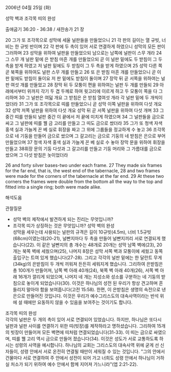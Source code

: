 2006년 04월 25일 (화)

성막 벽과 조각목 띠의 완성



출애굽기 36:20 - 36:38 / 새찬송가 21 장


20 그가 또 조각목으로 성막에 세울 널판들을 만들었으니 21 각 판의 길이는 열 규빗, 너비는 한 규빗 반이며 22 각 판에 두 촉이 있어 서로 연결하게 하였으니 성막의 모든 판이 그러하며 23 성막을 위하여 널판을 만들었으되 남으로는 남쪽에 널판이 스무 개라 24 그 스무 개 널판 밑에 은 받침 마흔 개를 만들었으되 곧 이 널판 밑에도 두 받침이 그 두 촉을 받게 하였고 저 널판 밑에도 두 받침이 그 두 촉을 받게 하였으며 25 성막 다른 쪽 곧 북쪽을 위하여도 널판 스무 개를 만들고 26 또 은 받침 마흔 개를 만들었으니 곧 이 판 밑에도 받침이 둘이요 저 판 밑에도 받침이 둘이며 27 장막 뒤 곧 서쪽을 위하여는 널판 여섯 개를 만들었고 28 장막 뒤 두 모퉁이 편을 위하여는 널판 두 개를 만들되 29 아래에서부터 위까지 각기 두 겹 두께로 하여 윗고리에 이르게 하고 두 모퉁이 쪽을 다 그리하며 30 그 널판은 여덟 개요 그 받침은 은 받침 열여섯 개라 각 널판 밑에 두 개씩이었더라 31 그가 또 조각목으로 띠를 만들었으니 곧 성막 이쪽 널판을 위하여 다섯 개요 32 성막 저쪽 널판을 위하여 다섯 개요 성막 뒤 곧 서쪽 널판을 위하여 다섯 개며 33 그 중간 띠를 만들되 널판 중간 이 끝에서 저 끝에 미치게 하였으며 34 그 널판들을 금으로 싸고 그 널판에 띠를 꿸 금 고리를 만들고 그 띠도 금으로 쌌더라 35 그가 또 청색 자색 홍색 실과 가늘게 꼰 베 실로 휘장을 짜고 그 위에 그룹들을 정교하게 수 놓고 36 조각목으로 네 기둥을 만들어 금으로 쌌으며 그 갈고리는 금으로 기둥의 네 받침은 은으로 부어 만들었으며 37 청색 자색 홍색 실과 가늘게 꼰 베 실로 수 놓아 장막 문을 위하여 휘장을 만들고 38휘장 문의 기둥 다섯과 그 갈고리를 만들고 기둥 머리와 그 가름대를 금으로 쌌으며 그 다섯 받침은 놋이었더라 

26  and forty silver bases-two under each frame. 27  They made six frames for the far end, that is, the west end of the tabernacle, 28  and two frames were made for the corners of the tabernacle at the far end. 29  At these two corners the frames were double from the bottom all the way to the top and fitted into a single ring; both were made alike.

해석도움





관찰질문
- 성막 벽의 제작에서 발견하게 되는 진리는 무엇입니까?  
- 조각목 띠가 상징하는 것은 무엇입니까?
성막 벽의 완성  
성막을 세우는데 사용되는 널판의 규격은 길이 10규빗(4.5m), 너비 1.5규빗(68cm)이였는데(20-21), 널빤지마다 두 촉을 만들어 널빤지끼리 서로 연결되게 했습니다(22). 이 같은 널빤지의 총 개수는 48개로 20개는 성막 남쪽 벽에(23), 20개는 북쪽 벽에 세웠으며(25), 나머지 8장은 성막 서쪽 벽과 모퉁이에 세웠고 동쪽 출입구는 트여 있게 했습니다(27-28). 그리고 각각의 널판 밑에는 한 달란트 무게(34kg)의 은받침이 두 개씩 끼워져 든든히 세워지게 했습니다. 그리하여 은받침은 총 100개가 만들어져, 남쪽 벽 아래 40개(24), 북쪽 벽 아래 40개(26), 서쪽 벽 아래 16개가 깔리게 되었으며, 나머지 네 개는 지성소와 성소를 구분하는 네 기둥의 받침으로 놓이게 되었습니다(30). 이것은 하나님의 성전 된 우리가 항상 견고하며 흔들리지 말아야 함을 보여줍니다(고전 15:58). 한편, 이 은받침은 생명의 속전으로 낸 은으로 만들어진 것입니다. 이것은 우리가 예수그리스도의 대속사역이라는 반석 위에 설 때에만 요동하지 않을 수 있음을 보여주는 것이기도 합니다. 

조각목 띠의 완성  
각각의 널판은 두 개의 촉이 있어 서로 연결되어 있었습니다. 하지만, 하나님은 또다시 널판과 널판 사이를 연결하기 위한 띠(빗장)를 제작하라고 명하셨습니다. 그리하여 15개의 빗장이 만들어져 모든 벽면에 띠처럼 연결되었습니다(31-33). 이 띠는 금으로 싸였으며, 띠를 꿸 고리 역시 금으로 만들어 졌습니다(34). 이것은 성도가 서로 교통하도록 하시는 성령의 사역을 예시합니다. 하나님의 교회는 그리스도의 대속사역 위에 굳게 선 신자들이, 성령 안에서 서로 온전히 연결될 때만이 세워질 수 있는 것입니다. "그의 안에서 건물마다 서로 연결하여 주 안에서 성전이 되어 가고 너희도 성령 안에서 하나님이 거하실 처소가 되기 위하여 예수 안에서 함께 지어져 가느니라"(엡 2:21-22).